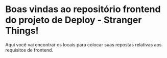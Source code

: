 # Boas vindas ao repositório frontend do projeto de Deploy - Stranger Things!

Aqui você vai encontrar os locais para colocar suas repostas relativas aos requisitos de frontend.
